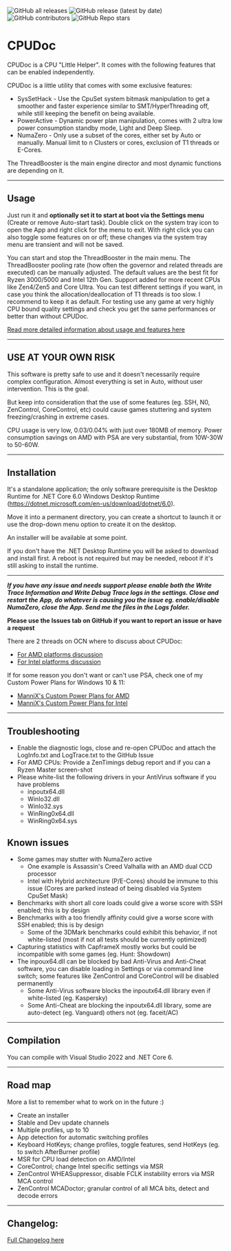 ﻿![GitHub all releases](https://img.shields.io/github/downloads/mann1x/CPUDoc/total)
![GitHub release (latest by date)](https://img.shields.io/github/v/release/mann1x/CPUDoc)
![GitHub contributors](https://img.shields.io/github/contributors/mann1x/CPUDoc)
![GitHub Repo stars](https://img.shields.io/github/stars/mann1x/CPUDoc?style=social)

# CPUDoc


CPUDoc is a CPU "Little Helper".
It comes with the following features that can be enabled independently.

CPUDoc is a little utility that comes with some exclusive features:

- SysSetHack - Use the CpuSet system bitmask manipulation to get a smoother and faster experience similar to SMT/HyperThreading off, while still keeping the benefit on being available.
- PowerActive - Dynamic power plan manipulation, comes with 2 ultra low power consumption standby mode, Light and Deep Sleep.
- NumaZero - Only use a subset of the cores, either set by Auto or manually. Manual limit to n Clusters or cores, exclusion of T1 threads or E-Cores.

The ThreadBooster is the main engine director and most dynamic functions are depending on it.

---

## Usage

Just run it and **optionally set it to start at boot via the Settings menu** (Create or remove Auto-start task).
Double click on the system tray icon to open the App and right click for the menu to exit.
With right click you can also toggle some features on or off; these changes via the system tray menu are transient and will not be saved.

You can start and stop the ThreadBooster in the main menu.
The ThreadBooster pooling rate (how often the governor and related threads are executed) can be manually adjusted.
The default values are the best fit for Ryzen 3000/5000 and Intel 12th Gen.
Support added for more recent CPUs like Zen4/Zen5 and Core Ultra.
You can test different settings if you want, in case you think the allocation/deallocation of T1 threads is too slow.
I recommend to keep it as default.
For testing use any game at very highly CPU bound quality settings and check you get the same performances or better than without CPUDoc.

[Read more detailed information about usage and features here](USAGE.md)

---

## **USE AT YOUR OWN RISK**

This software is pretty safe to use and it doesn't necessarily require complex configuration.
Almost everything is set in Auto, without user intervention. This is the goal.

But keep into consideration that the use of some features (eg. SSH, N0, ZenControl, CoreControl, etc) could cause games stuttering and system freezing/crashing in extreme cases.

CPU usage is very low, 0.03/0.04% with just over 180MB of memory.
Power consumption savings on AMD with PSA are very substantial, from 10W-30W to 50-60W.

---

## Installation

It's a standalone application; the only software prerequisite is the Desktop Runtime for .NET Core 6.0 Windows Desktop Runtime (https://dotnet.microsoft.com/en-us/download/dotnet/6.0).

Move it into a permanent directory, you can create a shortcut to launch it or use the drop-down menu option to create it on the desktop.

An installer will be available at some point.

If you don't have the .NET Desktop Runtime you will be asked to download and install first. A reboot is not required but may be needed, reboot if it's still asking to install the runtime.

---

***If you have any issue and needs support please enable both the Write Trace Information and Write Debug Trace logs in the settings.
Close and restart the App, do whatever is causing you the issue eg. enable/disable NumaZero, close the App.
Send me the files in the Logs folder.***

****Please use the Issues tab on GitHub if you want to report an issue or have a request****

There are 2 threads on OCN where to discuss about CPUDoc:
- [For AMD platforms discussion](https://www.overclock.net/threads/cpudoc-little-cpu-helper-tool-with-some-exclusive-features.1802081/)
- [For Intel platforms discussion](https://www.overclock.net/threads/cpudoc-little-cpu-helper-tool-with-some-exclusive-features.1802082/)

If for some reason you don't want or can't use PSA, check one of my Custom Power Plans for Windows 10 & 11:
- [ManniX's Custom Power Plans for AMD](https://www.overclock.net/threads/ryzen-custom-power-plans-for-windows-10-balanced-and-ultimate.1776353/)
- [ManniX's Custom Power Plans for Intel](https://www.overclock.net/threads/intel-custom-power-plans-for-windows.1802309/)

---
## Troubleshooting

- Enable the diagnostic logs, close and re-open CPUDoc and attach the LogInfo.txt and LogTrace.txt to the GitHub Issue
- For AMD CPUs: Provide a ZenTimings debug report and if you can a Ryzen Master screen-shot
- Please white-list the following drivers in your AntiVirus software if you have problems
  - inpoutx64.dll
  - WinIo32.dll
  - WinIo32.sys
  - WinRing0x64.dll
  - WinRing0x64.sys

## Known issues

- Some games may stutter with NumaZero active
    - One example is Assassin's Creed Valhalla with an AMD dual CCD processor
    - Intel with Hybrid architecture (P/E-Cores) should be immune to this issue (Cores are parked instead of being disabled via System CpuSet Mask)
- Benchmarks with short all core loads could give a worse score with SSH enabled; this is by design
- Benchmarks with a too friendly affinity could give a worse score with SSH enabled; this is by design
    - Some of the 3DMark benchmarks could exhibit this behavior, if not white-listed (most if not all tests should be currently optimized)
- Capturing statistics with CapframeX mostly works but could be incompatible with some games (eg. Hunt: Showdown)
- The inpoux64.dll can be blocked by bad Anti-Virus and Anti-Cheat software, you can disable loading in Settings or via command line switch; some features like ZenControl and CoreControl will be disabled permanently
  - Some Anti-Virus software blocks the inpoutx64.dll library even if white-listed (eg. Kaspersky)
  - Some Anti-Cheat are blocking the inpoutx64.dll library, some are auto-detect (eg. Vanguard) others not (eg. faceit/AC)

---

## Compilation

You can compile with Visual Studio 2022 and .NET Core 6.

---

## Road map

More a list to remember what to work on in the future :)

- Create an installer
- Stable and Dev update channels
- Multiple profiles, up to 10
- App detection for automatic switching profiles
- Keyboard HotKeys; change profiles, toggle features, send HotKeys (eg. to switch AfterBurner profile)
- MSR for CPU load detection on AMD/Intel
- CoreControl; change Intel specific settings via MSR
- ZenControl WHEASuppressor, disable FCLK instability errors via MSR MCA control
- ZenControl MCADoctor; granular control of all MCA bits, detect and decode errors

---


## Changelog:

[Full Changelog here](CHANGELOG.md)